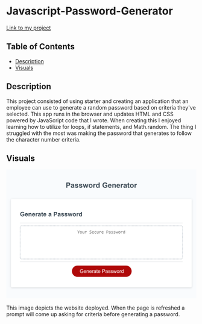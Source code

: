 # Javascript-Password-Generator
[Link to my project](https://sydneyhaynes22.github.io/javascript-password-generator/)

## Table of Contents
- [Description](#description)
- [Visuals](#visuals)



## Description
This project consisted of using starter and creating an application that an employee can use to generate a random password based on criteria they've selected. This app runs in the browser and updates HTML and CSS powered by JavaScript code that I wrote. When creating this I enjoyed learning how to utilize for loops, if statements, and Math.random. The thing I struggled with the most was making the password that generates to follow the character number criteria. 

## Visuals
![image](./assets/generator.png)

This image depicts the website deployed. When the page is refreshed a prompt will come up asking for criteria before generating a password.